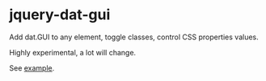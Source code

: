 jquery-dat-gui
==============

Add dat.GUI to any element, toggle classes, control CSS properties values.

Highly experimental, a lot will change.

See [example](http://toys.namebound.com/jquery-dat-gui/example/index.html).